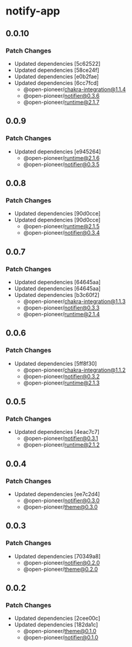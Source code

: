 # notify-app

## 0.0.10

### Patch Changes

-   Updated dependencies [5c62522]
-   Updated dependencies [58ce24f]
-   Updated dependencies [e0b2fae]
-   Updated dependencies [6cc7fcd]
    -   @open-pioneer/chakra-integration@1.1.4
    -   @open-pioneer/notifier@0.3.6
    -   @open-pioneer/runtime@2.1.7

## 0.0.9

### Patch Changes

-   Updated dependencies [e945264]
    -   @open-pioneer/runtime@2.1.6
    -   @open-pioneer/notifier@0.3.5

## 0.0.8

### Patch Changes

-   Updated dependencies [90d0cce]
-   Updated dependencies [90d0cce]
    -   @open-pioneer/runtime@2.1.5
    -   @open-pioneer/notifier@0.3.4

## 0.0.7

### Patch Changes

-   Updated dependencies [64645aa]
-   Updated dependencies [64645aa]
-   Updated dependencies [b3c60f2]
    -   @open-pioneer/chakra-integration@1.1.3
    -   @open-pioneer/notifier@0.3.3
    -   @open-pioneer/runtime@2.1.4

## 0.0.6

### Patch Changes

-   Updated dependencies [5ff8f30]
    -   @open-pioneer/chakra-integration@1.1.2
    -   @open-pioneer/notifier@0.3.2
    -   @open-pioneer/runtime@2.1.3

## 0.0.5

### Patch Changes

-   Updated dependencies [4eac7c7]
    -   @open-pioneer/notifier@0.3.1
    -   @open-pioneer/runtime@2.1.2

## 0.0.4

### Patch Changes

-   Updated dependencies [ee7c2d4]
    -   @open-pioneer/notifier@0.3.0
    -   @open-pioneer/theme@0.3.0

## 0.0.3

### Patch Changes

-   Updated dependencies [70349a8]
    -   @open-pioneer/notifier@0.2.0
    -   @open-pioneer/theme@0.2.0

## 0.0.2

### Patch Changes

-   Updated dependencies [2cee00c]
-   Updated dependencies [182da1c]
    -   @open-pioneer/theme@0.1.0
    -   @open-pioneer/notifier@0.1.0
